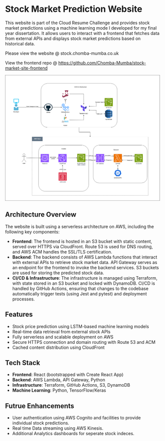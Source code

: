 # Stock Market Prediction Website

This website is part of the Cloud Resume Challenge and provides stock market predictions using a machine learning mode I developed for my final year dissertation. It allows users to interact with a frontend that fetches data from external APIs and displays stock market predictions based on historical data.

Please view the website @ stock.chomba-mumba.co.uk

View the frontend repo @ https://github.com/Chomba-Mumba/stock-market-site-frontend

![Architecture Diagram](./stock_market_site_system_architecture.drawio.png)

## Architecture Overview

The website is built using a serverless architecture on AWS, including the following key components:

- **Frontend**: The frontend is hosted in an S3 bucket with static content, served over HTTPS via CloudFront. Route 53 is used for DNS routing, and AWS ACM handles the SSL/TLS certification.
- **Backend**: The backend consists of AWS Lambda functions that interact with external APIs to retrieve stock market data. API Gateway serves as an endpoint for the frontend to invoke the backend services. S3 buckets are used for storing the predicted stock data.
- **CI/CD & Infrastructure**: The infrastructure is managed using Terraform, with state stored in an S3 bucket and locked with DynamoDB. CI/CD is handled by GitHub Actions, ensuring that changes to the codebase automatically trigger tests (using Jest and pytest) and deployment processes.

## Features

- Stock price prediction using LSTM-based machine learning models
- Real-time data retrieval from external stock APIs
- Fully serverless and scalable deployment on AWS
- Secure HTTPS connection and domain routing with Route 53 and ACM
- Cached content distribution using CloudFront

## Tech Stack

- **Frontend**: React (bootstrapped with Create React App)
- **Backend**: AWS Lambda, API Gateway, Python
- **Infrastructure**: Terraform, GitHub Actions, S3, DynamoDB
- **Machine Learning**: Python, TensorFlow/Keras

## Futrue Enhancements

- User authentication using AWS Cognito and facilities to provide individual stock predictions.
- Real time Data streaming using AWS Kinesis.
- Additional Analytics dashboards for seperate stock indeces.